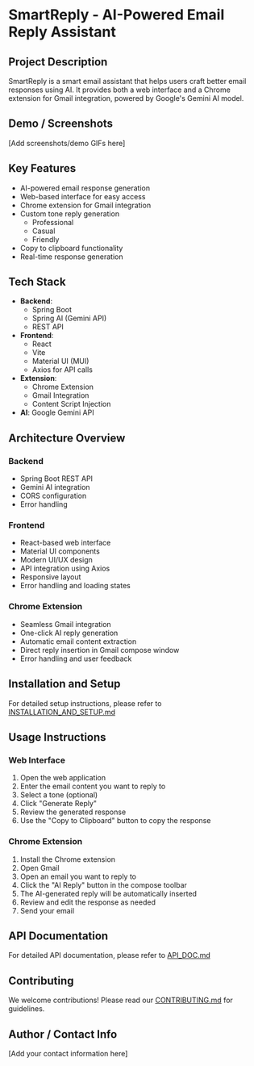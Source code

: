 # SmartReply - AI-Powered Email Reply Assistant

## Project Description
SmartReply is a smart email assistant that helps users craft better email responses using AI. It provides both a web interface and a Chrome extension for Gmail integration, powered by Google's Gemini AI model.

## Demo / Screenshots
[Add screenshots/demo GIFs here]

## Key Features
- AI-powered email response generation
- Web-based interface for easy access
- Chrome extension for Gmail integration
- Custom tone reply generation
    - Professional
    - Casual
    - Friendly
- Copy to clipboard functionality
- Real-time response generation

## Tech Stack
- **Backend**: 
  - Spring Boot
  - Spring AI (Gemini API)
  - REST API
- **Frontend**: 
  - React
  - Vite
  - Material UI (MUI)
  - Axios for API calls
- **Extension**: 
  - Chrome Extension
  - Gmail Integration
  - Content Script Injection
- **AI**: Google Gemini API

## Architecture Overview

### Backend
- Spring Boot REST API
- Gemini AI integration
- CORS configuration
- Error handling

### Frontend
- React-based web interface
- Material UI components
- Modern UI/UX design
- API integration using Axios
- Responsive layout
- Error handling and loading states

### Chrome Extension
- Seamless Gmail integration
- One-click AI reply generation
- Automatic email content extraction
- Direct reply insertion in Gmail compose window
- Error handling and user feedback

## Installation and Setup
For detailed setup instructions, please refer to [INSTALLATION_AND_SETUP.md](docs/INSTALLATION_AND_SETUP.md)

## Usage Instructions

### Web Interface
1. Open the web application
2. Enter the email content you want to reply to
3. Select a tone (optional)
4. Click "Generate Reply"
5. Review the generated response
6. Use the "Copy to Clipboard" button to copy the response

### Chrome Extension
1. Install the Chrome extension
2. Open Gmail
3. Open an email you want to reply to
4. Click the "AI Reply" button in the compose toolbar
5. The AI-generated reply will be automatically inserted
6. Review and edit the response as needed
7. Send your email

## API Documentation
For detailed API documentation, please refer to [API_DOC.md](docs/API_DOC.md)

## Contributing
We welcome contributions! Please read our [CONTRIBUTING.md](docs/CONTRIBUTING.md) for guidelines.

## Author / Contact Info
[Add your contact information here] 